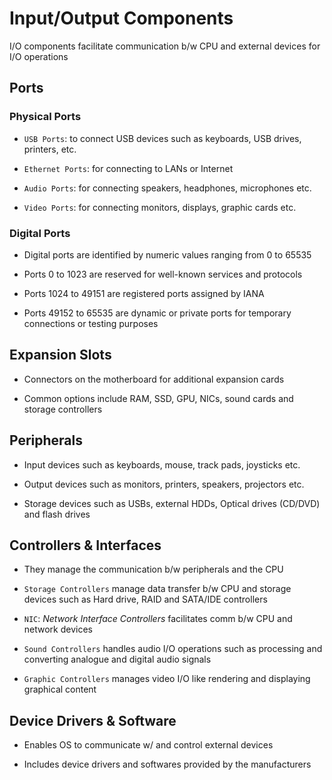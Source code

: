 # Input/Output Components

I/O components facilitate communication b/w CPU and external devices for I/O
operations

## Ports

### Physical Ports

- `USB Ports`: to connect USB devices such as keyboards, USB drives, printers,
etc.

- `Ethernet Ports`: for connecting to LANs or Internet

- `Audio Ports`: for connecting speakers, headphones, microphones etc.

- `Video Ports`: for connecting monitors, displays, graphic cards etc.

### Digital Ports

- Digital ports are identified by numeric values ranging from $0$ to $65535$

- Ports $0$ to $1023$ are reserved for well-known services and protocols

- Ports $1024$ to $49151$ are registered ports assigned by IANA

- Ports $49152$ to $65535$ are dynamic or private ports for temporary connections
or testing purposes

## Expansion Slots

- Connectors on the motherboard for additional expansion cards

- Common options include RAM, SSD, GPU, NICs, sound cards and storage controllers

## Peripherals

- Input devices such as keyboards, mouse, track pads, joysticks etc.

- Output devices such as monitors, printers, speakers, projectors etc.

- Storage devices such as USBs, external HDDs, Optical drives (CD/DVD) and flash
drives

## Controllers & Interfaces

- They manage the communication b/w peripherals and the CPU

- `Storage Controllers` manage data transfer b/w CPU and storage devices such as
Hard drive, RAID and SATA/IDE controllers

- `NIC`: *Network Interface Controllers* facilitates comm b/w CPU and network devices

- `Sound Controllers` handles audio I/O operations such as processing and converting
analogue and digital audio signals

- `Graphic Controllers` manages video I/O like rendering and displaying graphical
content

## Device Drivers & Software

- Enables OS to communicate w/ and control external devices

- Includes device drivers and softwares provided by the manufacturers
